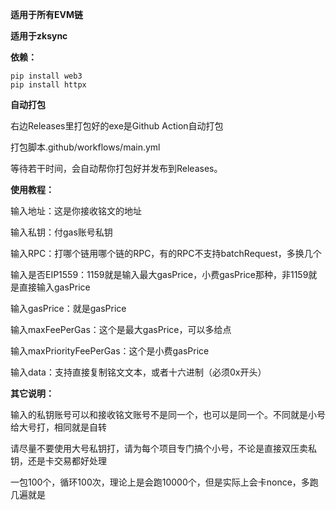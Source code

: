 **适用于所有EVM链**

**适用于zksync**



**依赖：**

```
pip install web3
pip install httpx
```


**自动打包**

右边Releases里打包好的exe是Github Action自动打包


打包脚本.github/workflows/main.yml

等待若干时间，会自动帮你打包好并发布到Releases。


**使用教程：** 

输入地址：这是你接收铭文的地址

输入私钥：付gas账号私钥

输入RPC：打哪个链用哪个链的RPC，有的RPC不支持batchRequest，多换几个

输入是否EIP1559：1159就是输入最大gasPrice，小费gasPrice那种，非1159就是直接输入gasPrice

输入gasPrice：就是gasPrice

输入maxFeePerGas：这个是最大gasPrice，可以多给点

输入maxPriorityFeePerGas：这个是小费gasPrice

输入data：支持直接复制铭文文本，或者十六进制（必须0x开头）



**其它说明：**

输入的私钥账号可以和接收铭文账号不是同一个，也可以是同一个。不同就是小号给大号打，相同就是自转

请尽量不要使用大号私钥打，请为每个项目专门搞个小号，不论是直接双压卖私钥，还是卡交易都好处理

一包100个，循环100次，理论上是会跑10000个，但是实际上会卡nonce，多跑几遍就是
